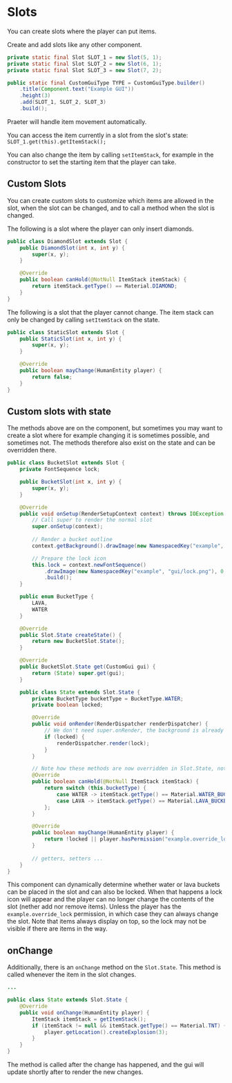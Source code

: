 # Slots
You can create slots where the player can put items.

Create and add slots like any other component.

```java
private static final Slot SLOT_1 = new Slot(5, 1);
private static final Slot SLOT_2 = new Slot(6, 1);
private static final Slot SLOT_3 = new Slot(7, 2);

public static final CustomGuiType TYPE = CustomGuiType.builder()
    .title(Component.text("Example GUI"))
    .height(3)
    .add(SLOT_1, SLOT_2, SLOT_3)
    .build();
```

Praeter will handle item movement automatically.

You can access the item currently in a slot from the slot's state:
`SLOT_1.get(this).getItemStack();`

You can also change the item by calling `setItemStack`, for example in the
constructor to set the starting item that the player can take.

## Custom Slots
You can create custom slots to customize which items are allowed in the slot,
when the slot can be changed, and to call a method when the slot is changed.

The following is a slot where the player can only insert diamonds.
```java
public class DiamondSlot extends Slot {
    public DiamondSlot(int x, int y) {
        super(x, y);
    }

    @Override
    public boolean canHold(@NotNull ItemStack itemStack) {
        return itemStack.getType() == Material.DIAMOND;
    }
}
```

The following is a slot that the player cannot change. The item stack can only
be changed by calling `setItemStack` on the state.

```java
public class StaticSlot extends Slot {
    public StaticSlot(int x, int y) {
        super(x, y);
    }

    @Override
    public boolean mayChange(HumanEntity player) {
        return false;
    }
}
```

## Custom slots with state
The methods above are on the component, but sometimes you may want to create a
slot where for example changing it is sometimes possible, and sometimes not. The
methods therefore also exist on the state and can be overridden there.
```java
public class BucketSlot extends Slot {
    private FontSequence lock;

    public BucketSlot(int x, int y) {
        super(x, y);
    }

    @Override
    public void onSetup(RenderSetupContext context) throws IOException {
        // Call super to render the normal slot
        super.onSetup(context);
        
        // Render a bucket outline
        context.getBackground().drawImage(new NamespacedKey("example", "gui/bucket_outline.png"), 0, 0);

        // Prepare the lock icon
        this.lock = context.newFontSequence()
            .drawImage(new NamespacedKey("example", "gui/lock.png"), 0, 0)
            .build();
    }

    public enum BucketType {
        LAVA,
        WATER
    }

    @Override
    public Slot.State createState() {
        return new BucketSlot.State();
    }

    @Override
    public BucketSlot.State get(CustomGui gui) {
        return (State) super.get(gui);
    }

    public class State extends Slot.State {
        private BucketType bucketType = BucketType.WATER;
        private boolean locked;

        @Override
        public void onRender(RenderDispatcher renderDispatcher) {
            // We don't need super.onRender, the background is already rendered automatically
            if (locked) {
                renderDispatcher.render(lock);
            }
        }

        // Note how these methods are now overridden in Slot.State, not Slot
        @Override
        public boolean canHold(@NotNull ItemStack itemStack) {
            return switch (this.bucketType) {
                case WATER -> itemStack.getType() == Material.WATER_BUCKET;
                case LAVA -> itemStack.getType() == Material.LAVA_BUCKET;
            };
        }

        @Override
        public boolean mayChange(HumanEntity player) {
            return !locked || player.hasPermission("example.override_lock");
        }
        
        // getters, setters ...
    }
}
```

This component can dynamically determine whether water or lava buckets can be
placed in the slot and can also be locked. When that happens a lock icon will
appear and the player can no longer change the contents of the slot (nether add
nor remove items). Unless the player has the `example.override_lock` permission,
in which case they can always change the slot. Note that items always display on
top, so the lock may not be visible if there are items in the way.

## onChange
Additionally, there is an `onChange` method on the `Slot.State`. This method is
called whenever the item in the slot changes.
```java
...

public class State extends Slot.State {
    @Override
    public void onChange(HumanEntity player) {
        ItemStack itemStack = getItemStack();
        if (itemStack != null && itemStack.getType() == Material.TNT) {
            player.getLocation().createExplosion(3);
        }
    }
}
```
The method is called after the change has happened, and the gui will update
shortly after to render the new changes.